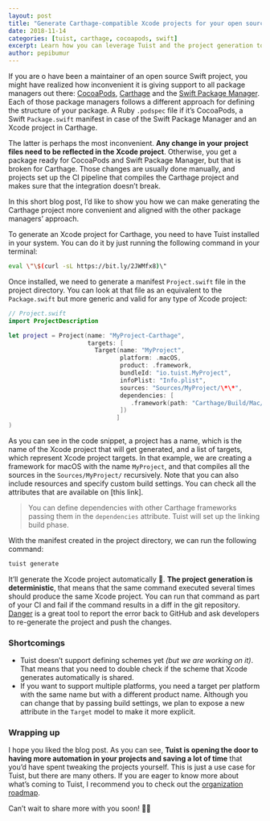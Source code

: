 ```yaml
---
layout: post
title: "Generate Carthage-compatible Xcode projects for your open source libraries"
date: 2018-11-14
categories: [tuist, carthage, cocoapods, swift]
excerpt: Learn how you can leverage Tuist and the project generation to make the generation of Carthage-compatible projects more convenient and aligned with the approach other package managers follow.
author: pepibumur
---
```


If you are o have been a maintainer of an open source Swift project, you might have realized how inconvenient it is giving support to all package managers out there: [CocoaPods](https://cocoapods.org/), [Carthage](https://github.com/carthage) and the [Swift Package Manager](https://github.com/apple/swift-package-manager). Each of those package managers follows a different approach for defining the structure of your package. A Ruby `.podspec` file if it’s CocoaPods, a Swift `Package.swift` manifest in case of the Swift Package Manager and an Xcode project in Carthage.

The latter is perhaps the most inconvenient. **Any change in your project files need to be reflected in the Xcode project**. Otherwise, you get a package ready for CocoaPods and Swift Package Manager, but that is broken for Carthage. Those changes are usually done manually, and projects set up the CI pipeline that compiles the Carthage project and makes sure that the integration doesn’t break.

In this short blog post, I’d like to show you how we can make generating the Carthage project more convenient and aligned with the other package managers’ approach.

To generate an Xcode project for Carthage, you need to have Tuist installed in your system. You can do it by just running the following command in your terminal:

```bash
eval \"\$(curl -sL https://bit.ly/2JWMfx8)\"

```

Once installed, we need to generate a manifest `Project.swift` file in the project directory. You can look at that file as an equivalent to the `Package.swift` but more generic and valid for any type of Xcode project:

```swift
// Project.swift
import ProjectDescription

let project = Project(name: "MyProject-Carthage",
                      targets: [
                        Target(name: "MyProject",
                               platform: .macOS,
                               product: .framework,
                               bundleId: "io.tuist.MyProject",
                               infoPlist: "Info.plist",
                               sources: "Sources/MyProject/\*\*",
                               dependencies: [
                                  .framework(path: "Carthage/Build/Mac/SwiftShell.framework")
                               ])
                              ]
)
```

As you can see in the code snippet, a project has a name, which is the name of the Xcode project that will get generated, and a list of targets, which represent Xcode project targets. In that example, we are creating a framework for macOS with the name `MyProject`, and that compiles all the sources in the `Sources/MyProject/` recursively. Note that you can also include resources and specify custom build settings. You can check all the attributes that are available on [this link].

> You can define dependencies with other Carthage frameworks passing them in the `dependencies` attribute. Tuist will set up the linking build phase.

With the manifest created in the project directory, we can run the following command:

```bash
tuist generate

```

It’ll generate the Xcode project automatically 🚀. **The project generation is deterministic**, that means that the same command executed several times should produce the same Xcode project. You can run that command as part of your CI and fail if the command results in a diff in the git repository. [Danger](https://danger.systems) is a great tool to report the error back to GitHub and ask developers to re-generate the project and push the changes.

### Shortcomings

- Tuist doesn’t support defining schemes yet _(but we are working on it)_. That means that you need to double check if the scheme that Xcode generates automatically is shared.
- If you want to support multiple platforms, you need a target per platform with the same name but with a different product name. Although you can change that by passing build settings, we plan to expose a new attribute in the `Target` model to make it more explicit.

### Wrapping up

I hope you liked the blog post. As you can see, **Tuist is opening the door to having more automation in your projects and saving a lot of time** that you’d have spent tweaking the projects yourself. This is just a use case for Tuist, but there are many others. If you are eager to know more about what’s coming to Tuist, I recommend you to check out the [organization roadmap](https://github.com/orgs/tuist/projects/4).

Can’t wait to share more with you soon! 👩‍💻
